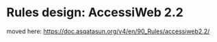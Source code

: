 # Rules design: AccessiWeb 2.2

moved here: https://doc.asqatasun.org/v4/en/90_Rules/accessiweb2.2/
